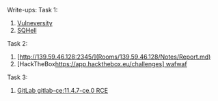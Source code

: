 Write-ups:
Task 1:
1. [Vulneversity](Rooms/Vulneversity/Notes/Report.md)
2. [SQHell](Rooms/SQHell/Notes/Report.md)

Task 2:
1. [http://139.59.46.128:2345/](Rooms/139.59.46.128/Notes/Report.md)
2. [HackTheBox[https://app.hackthebox.eu/challenges] wafwaf](Rooms/wafwaf/Notes/Report.md)

Task 3:
1. [GitLab gitlab-ce:11.4.7-ce.0 RCE](Rooms/GitLab/Notes/Report.md)